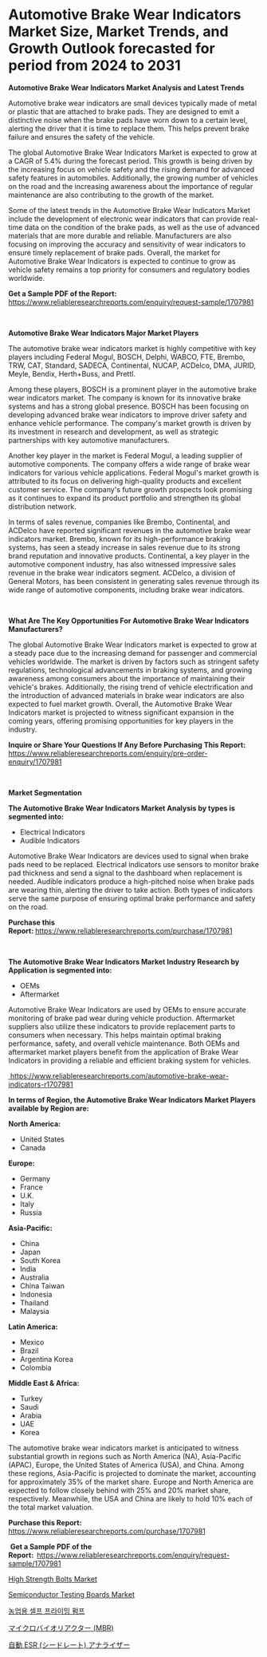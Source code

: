 <p><h1>Automotive Brake Wear Indicators Market Size, Market Trends, and Growth Outlook forecasted for period from 2024 to 2031</h1></p><p><strong>Automotive Brake Wear Indicators Market Analysis and Latest Trends</strong></p>
<p><p>Automotive brake wear indicators are small devices typically made of metal or plastic that are attached to brake pads. They are designed to emit a distinctive noise when the brake pads have worn down to a certain level, alerting the driver that it is time to replace them. This helps prevent brake failure and ensures the safety of the vehicle. </p><p>The global Automotive Brake Wear Indicators Market is expected to grow at a CAGR of 5.4% during the forecast period. This growth is being driven by the increasing focus on vehicle safety and the rising demand for advanced safety features in automobiles. Additionally, the growing number of vehicles on the road and the increasing awareness about the importance of regular maintenance are also contributing to the growth of the market.</p><p>Some of the latest trends in the Automotive Brake Wear Indicators Market include the development of electronic wear indicators that can provide real-time data on the condition of the brake pads, as well as the use of advanced materials that are more durable and reliable. Manufacturers are also focusing on improving the accuracy and sensitivity of wear indicators to ensure timely replacement of brake pads. Overall, the market for Automotive Brake Wear Indicators is expected to continue to grow as vehicle safety remains a top priority for consumers and regulatory bodies worldwide.</p></p>
<p><strong>Get a Sample PDF of the Report:&nbsp;</strong> <a href="https://www.reliableresearchreports.com/enquiry/request-sample/1707981">https://www.reliableresearchreports.com/enquiry/request-sample/1707981</a></p>
<p>&nbsp;</p>
<p><strong>Automotive Brake Wear Indicators Major Market Players</strong></p>
<p><p>The automotive brake wear indicators market is highly competitive with key players including Federal Mogul, BOSCH, Delphi, WABCO, FTE, Brembo, TRW, CAT, Standard, SADECA, Continental, NUCAP, ACDelco, DMA, JURID, Meyle, Bendix, Herth+Buss, and Prettl.</p><p>Among these players, BOSCH is a prominent player in the automotive brake wear indicators market. The company is known for its innovative brake systems and has a strong global presence. BOSCH has been focusing on developing advanced brake wear indicators to improve driver safety and enhance vehicle performance. The company's market growth is driven by its investment in research and development, as well as strategic partnerships with key automotive manufacturers.</p><p>Another key player in the market is Federal Mogul, a leading supplier of automotive components. The company offers a wide range of brake wear indicators for various vehicle applications. Federal Mogul's market growth is attributed to its focus on delivering high-quality products and excellent customer service. The company's future growth prospects look promising as it continues to expand its product portfolio and strengthen its global distribution network.</p><p>In terms of sales revenue, companies like Brembo, Continental, and ACDelco have reported significant revenues in the automotive brake wear indicators market. Brembo, known for its high-performance braking systems, has seen a steady increase in sales revenue due to its strong brand reputation and innovative products. Continental, a key player in the automotive component industry, has also witnessed impressive sales revenue in the brake wear indicators segment. ACDelco, a division of General Motors, has been consistent in generating sales revenue through its wide range of automotive components, including brake wear indicators.</p></p>
<p>&nbsp;</p>
<p><strong>What Are The Key Opportunities For Automotive Brake Wear Indicators Manufacturers?</strong></p>
<p><p>The global Automotive Brake Wear Indicators market is expected to grow at a steady pace due to the increasing demand for passenger and commercial vehicles worldwide. The market is driven by factors such as stringent safety regulations, technological advancements in braking systems, and growing awareness among consumers about the importance of maintaining their vehicle's brakes. Additionally, the rising trend of vehicle electrification and the introduction of advanced materials in brake wear indicators are also expected to fuel market growth. Overall, the Automotive Brake Wear Indicators market is projected to witness significant expansion in the coming years, offering promising opportunities for key players in the industry.</p></p>
<p><strong>Inquire or Share Your Questions If Any Before Purchasing This Report:</strong> <a href="https://www.reliableresearchreports.com/enquiry/pre-order-enquiry/1707981">https://www.reliableresearchreports.com/enquiry/pre-order-enquiry/1707981</a></p>
<p>&nbsp;</p>
<p><strong>Market Segmentation</strong></p>
<p><strong>The Automotive Brake Wear Indicators Market Analysis by types is segmented into:</strong></p>
<p><ul><li>Electrical Indicators</li><li>Audible Indicators</li></ul></p>
<p><p>Automotive Brake Wear Indicators are devices used to signal when brake pads need to be replaced. Electrical indicators use sensors to monitor brake pad thickness and send a signal to the dashboard when replacement is needed. Audible indicators produce a high-pitched noise when brake pads are wearing thin, alerting the driver to take action. Both types of indicators serve the same purpose of ensuring optimal brake performance and safety on the road.</p></p>
<p><strong>Purchase this Report:&nbsp;</strong><a href="https://www.reliableresearchreports.com/purchase/1707981">https://www.reliableresearchreports.com/purchase/1707981</a></p>
<p>&nbsp;</p>
<p><strong>The Automotive Brake Wear Indicators Market Industry Research by Application is segmented into:</strong></p>
<p><ul><li>OEMs</li><li>Aftermarket</li></ul></p>
<p><p>Automotive Brake Wear Indicators are used by OEMs to ensure accurate monitoring of brake pad wear during vehicle production. Aftermarket suppliers also utilize these indicators to provide replacement parts to consumers when necessary. This helps maintain optimal braking performance, safety, and overall vehicle maintenance. Both OEMs and aftermarket market players benefit from the application of Brake Wear Indicators in providing a reliable and efficient braking system for vehicles.</p></p>
<p><a href="https://www.reliableresearchreports.com/automotive-brake-wear-indicators-r1707981">&nbsp;https://www.reliableresearchreports.com/automotive-brake-wear-indicators-r1707981</a></p>
<p><strong>In terms of Region, the Automotive Brake Wear Indicators Market Players available by Region are:</strong></p>
<p>
    <p> <strong> North America: </strong>
        <ul>
            <li>United States</li>
            <li>Canada</li>
        </ul>
        </p> 
    <p> <strong> Europe: </strong>
        <ul>
            <li>Germany</li>
            <li>France</li>
            <li>U.K.</li>
            <li>Italy</li>
            <li>Russia</li>
        </ul>
        </p> 
    <p> <strong> Asia-Pacific: </strong>
        <ul>
            <li>China</li>
            <li>Japan</li>
            <li>South Korea</li>
            <li>India</li>
            <li>Australia</li>
            <li>China Taiwan</li>
            <li>Indonesia</li>
            <li>Thailand</li>
            <li>Malaysia</li>
        </ul>
        </p> 
    <p> <strong> Latin America: </strong>
        <ul>
            <li>Mexico</li>
            <li>Brazil</li>
            <li>Argentina Korea</li>
            <li>Colombia</li>
        </ul>
        </p> 
    <p> <strong> Middle East & Africa: </strong>
        <ul>
            <li>Turkey</li>
            <li>Saudi</li>
            <li>Arabia</li>
            <li>UAE</li>
            <li>Korea</li>
        </ul>
    </p>
    </p>
<p><p>The automotive brake wear indicators market is anticipated to witness substantial growth in regions such as North America (NA), Asia-Pacific (APAC), Europe, the United States of America (USA), and China. Among these regions, Asia-Pacific is projected to dominate the market, accounting for approximately 35% of the market share. Europe and North America are expected to follow closely behind with 25% and 20% market share, respectively. Meanwhile, the USA and China are likely to hold 10% each of the total market valuation.</p></p>
<p><strong>Purchase this Report: </strong><a href="https://www.reliableresearchreports.com/purchase/1707981">https://www.reliableresearchreports.com/purchase/1707981</a></p>
<p>&nbsp;<strong>Get a Sample PDF of the Report:&nbsp;&nbsp;</strong><a href="https://www.reliableresearchreports.com/enquiry/request-sample/1707981">https://www.reliableresearchreports.com/enquiry/request-sample/1707981</a></p>
<p><strong></strong></p>
<p><p><a href="https://github.com/gladysalidde/Market-Research-Report-List-1/blob/main/high-strength-bolts-market.md">High Strength Bolts Market</a></p><p><a href="https://github.com/pizolina/Market-Research-Report-List-4/blob/main/semiconductor-testing-boards-market.md">Semiconductor Testing Boards Market</a></p><p><a href="https://github.com/crfsywufhm81415/Market-Research-Report-List-2/blob/main/398793897024.md">농업용 셀프 프라이밍 펌프</a></p><p><a href="https://github.com/jkjreqjscoxx7/Market-Research-Report-List-2/blob/main/6589379103553.md">マイクロバイオリアクター (MBR)</a></p><p><a href="https://github.com/LizaHeller2023/Market-Research-Report-List-1/blob/main/4842963103552.md">自動 ESR (シードレート) アナライザー</a></p></p>